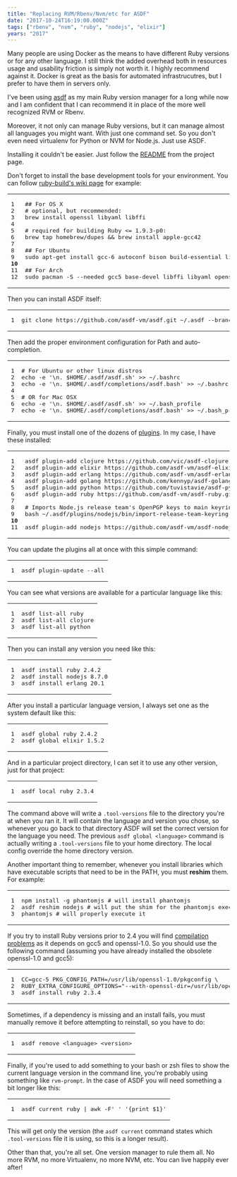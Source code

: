 ```yaml
---
title: "Replacing RVM/Rbenv/Nvm/etc for ASDF"
date: "2017-10-24T16:19:00.000Z"
tags: ["rbenv", "nvm", "ruby", "nodejs", "elixir"]
years: "2017"
---
```


<p></p>
<p>Many people are using Docker as the means to have different Ruby versions or for any other language. I still think the added overhead both in resources usage and usability friction is simply not worth it. I highly recommend against it. Docker is great as the basis for automated infrastrucutres, but I prefer to have them in servers only.</p>
<p>I've been using <a href="https://github.com/asdf-vm/asdf">asdf</a> as my main Ruby version manager for a long while now and I am confident that I can recommend it in place of the more well recognized RVM or Rbenv.</p>
<p>Moreover, it not only can manage Ruby versions, but it can manage almost all languages you might want. With just one command set. So you don't even need virtualenv for Python or NVM for Node.js. Just use ASDF.</p>
<p>Installing it couldn't be easier. Just follow the <a href="https://github.com/asdf-vm/asdf/blob/master/README.md">README</a> from the project page.</p>
<p></p>
<p></p>
<p>Don't forget to install the base development tools for your environment. You can follow <a href="https://github.com/rbenv/ruby-build/wiki">ruby-build's wiki page</a> for example:</p>
<table class="CodeRay">
  <tbody>
    <tr>
      <td class="line_numbers" title="click to toggle" onclick="with (this.firstChild.style) { display = (display == '') ? 'none' : '' }"><pre>1<tt>
</tt>2<tt>
</tt>3<tt>
</tt>4<tt>
</tt>5<tt>
</tt>6<tt>
</tt>7<tt>
</tt>8<tt>
</tt>9<tt>
</tt><strong>10</strong><tt>
</tt>11<tt>
</tt>12<tt>
</tt></pre>
      </td>
      <td class="code"><pre ondblclick="with (this.style) { overflow = (overflow == 'auto' || overflow == '') ? 'visible' : 'auto' }">## For OS X<tt>
</tt># optional, but recommended:<tt>
</tt>brew install openssl libyaml libffi<tt>
</tt><tt>
</tt># required for building Ruby &lt;= 1.9.3-p0:<tt>
</tt>brew tap homebrew/dupes &amp;&amp; brew install apple-gcc42<tt>
</tt><tt>
</tt>## For Ubuntu<tt>
</tt>sudo apt-get install gcc-6 autoconf bison build-essential libssl-dev libyaml-dev libreadline6-dev zlib1g-dev libncurses5-dev libffi-dev libgdbm3 libgdbm-dev<tt>
</tt><tt>
</tt>## For Arch<tt>
</tt>sudo pacman -S --needed gcc5 base-devel libffi libyaml openssl zlib<tt>
</tt></pre>
      </td>
    </tr>
  </tbody>
</table>
<p>Then you can install ASDF itself:</p>
<table class="CodeRay">
  <tbody>
    <tr>
      <td class="line_numbers" title="click to toggle" onclick="with (this.firstChild.style) { display = (display == '') ? 'none' : '' }"><pre>1<tt>
</tt></pre>
      </td>
      <td class="code"><pre ondblclick="with (this.style) { overflow = (overflow == 'auto' || overflow == '') ? 'visible' : 'auto' }">git clone https://github.com/asdf-vm/asdf.git ~/.asdf --branch v0.4.0<tt>
</tt></pre>
      </td>
    </tr>
  </tbody>
</table>
<p>Then add the proper environment configuration for Path and auto-completion.</p>
<table class="CodeRay">
  <tbody>
    <tr>
      <td class="line_numbers" title="click to toggle" onclick="with (this.firstChild.style) { display = (display == '') ? 'none' : '' }"><pre>1<tt>
</tt>2<tt>
</tt>3<tt>
</tt>4<tt>
</tt>5<tt>
</tt>6<tt>
</tt>7<tt>
</tt></pre>
      </td>
      <td class="code"><pre ondblclick="with (this.style) { overflow = (overflow == 'auto' || overflow == '') ? 'visible' : 'auto' }"># For Ubuntu or other linux distros<tt>
</tt>echo -e '\n. $HOME/.asdf/asdf.sh' &gt;&gt; ~/.bashrc<tt>
</tt>echo -e '\n. $HOME/.asdf/completions/asdf.bash' &gt;&gt; ~/.bashrc<tt>
</tt><tt>
</tt># OR for Mac OSX<tt>
</tt>echo -e '\n. $HOME/.asdf/asdf.sh' &gt;&gt; ~/.bash_profile<tt>
</tt>echo -e '\n. $HOME/.asdf/completions/asdf.bash' &gt;&gt; ~/.bash_profile<tt>
</tt></pre>
      </td>
    </tr>
  </tbody>
</table>
<p>Finally, you must install one of the dozens of <a href="https://github.com/asdf-vm/asdf-plugins">plugins</a>. In my case, I have these installed:</p>
<table class="CodeRay">
  <tbody>
    <tr>
      <td class="line_numbers" title="click to toggle" onclick="with (this.firstChild.style) { display = (display == '') ? 'none' : '' }"><pre>1<tt>
</tt>2<tt>
</tt>3<tt>
</tt>4<tt>
</tt>5<tt>
</tt>6<tt>
</tt>7<tt>
</tt>8<tt>
</tt>9<tt>
</tt><strong>10</strong><tt>
</tt>11<tt>
</tt></pre>
      </td>
      <td class="code"><pre ondblclick="with (this.style) { overflow = (overflow == 'auto' || overflow == '') ? 'visible' : 'auto' }">asdf plugin-add clojure https://github.com/vic/asdf-clojure.git<tt>
</tt>asdf plugin-add elixir https://github.com/asdf-vm/asdf-elixir.git<tt>
</tt>asdf plugin-add erlang https://github.com/asdf-vm/asdf-erlang.git<tt>
</tt>asdf plugin-add golang https://github.com/kennyp/asdf-golang.git<tt>
</tt>asdf plugin-add python https://github.com/tuvistavie/asdf-python.git<tt>
</tt>asdf plugin-add ruby https://github.com/asdf-vm/asdf-ruby.git<tt>
</tt><tt>
</tt># Imports Node.js release team's OpenPGP keys to main keyring<tt>
</tt>bash ~/.asdf/plugins/nodejs/bin/import-release-team-keyring<tt>
</tt><tt>
</tt>asdf plugin-add nodejs https://github.com/asdf-vm/asdf-nodejs.git<tt>
</tt></pre>
      </td>
    </tr>
  </tbody>
</table>
<p>You can update the plugins all at once with this simple command:</p>
<table class="CodeRay">
  <tbody>
    <tr>
      <td class="line_numbers" title="click to toggle" onclick="with (this.firstChild.style) { display = (display == '') ? 'none' : '' }"><pre>1<tt>
</tt></pre>
      </td>
      <td class="code"><pre ondblclick="with (this.style) { overflow = (overflow == 'auto' || overflow == '') ? 'visible' : 'auto' }">asdf plugin-update --all<tt>
</tt></pre>
      </td>
    </tr>
  </tbody>
</table>
<p>You can see what versions are available for a particular language like this:</p>
<table class="CodeRay">
  <tbody>
    <tr>
      <td class="line_numbers" title="click to toggle" onclick="with (this.firstChild.style) { display = (display == '') ? 'none' : '' }"><pre>1<tt>
</tt>2<tt>
</tt>3<tt>
</tt></pre>
      </td>
      <td class="code"><pre ondblclick="with (this.style) { overflow = (overflow == 'auto' || overflow == '') ? 'visible' : 'auto' }">asdf list-all ruby<tt>
</tt>asdf list-all clojure<tt>
</tt>asdf list-all python<tt>
</tt></pre>
      </td>
    </tr>
  </tbody>
</table>
<p>Then you can install any version you need like this:</p>
<table class="CodeRay">
  <tbody>
    <tr>
      <td class="line_numbers" title="click to toggle" onclick="with (this.firstChild.style) { display = (display == '') ? 'none' : '' }"><pre>1<tt>
</tt>2<tt>
</tt>3<tt>
</tt></pre>
      </td>
      <td class="code"><pre ondblclick="with (this.style) { overflow = (overflow == 'auto' || overflow == '') ? 'visible' : 'auto' }">asdf install ruby 2.4.2<tt>
</tt>asdf install nodejs 8.7.0<tt>
</tt>asdf install erlang 20.1<tt>
</tt></pre>
      </td>
    </tr>
  </tbody>
</table>
<p>After you install a particular language version, I always set one as the system default like this:</p>
<table class="CodeRay">
  <tbody>
    <tr>
      <td class="line_numbers" title="click to toggle" onclick="with (this.firstChild.style) { display = (display == '') ? 'none' : '' }"><pre>1<tt>
</tt>2<tt>
</tt></pre>
      </td>
      <td class="code"><pre ondblclick="with (this.style) { overflow = (overflow == 'auto' || overflow == '') ? 'visible' : 'auto' }">asdf global ruby 2.4.2<tt>
</tt>asdf global elixir 1.5.2<tt>
</tt></pre>
      </td>
    </tr>
  </tbody>
</table>
<p>And in a particular project directory, I can set it to use any other version, just for that project:</p>
<table class="CodeRay">
  <tbody>
    <tr>
      <td class="line_numbers" title="click to toggle" onclick="with (this.firstChild.style) { display = (display == '') ? 'none' : '' }"><pre>1<tt>
</tt></pre>
      </td>
      <td class="code"><pre ondblclick="with (this.style) { overflow = (overflow == 'auto' || overflow == '') ? 'visible' : 'auto' }">asdf local ruby 2.3.4<tt>
</tt></pre>
      </td>
    </tr>
  </tbody>
</table>
<p>The command above will write a <code>.tool-versions</code> file to the directory you're at when you ran it. It will contain the language and version you chose, so whenever you go back to that directory ASDF will set the correct version for the language you need. The previous <code>asdf global &lt;language&gt;</code> command is actually writing a <code>.tool-versions</code> file to your home directory. The local config override the home directory version.</p>
<p>Another important thing to remember, whenever you install libraries which have executable scripts that need to be in the PATH, you must <strong>reshim</strong> them. For example:</p>
<table class="CodeRay">
  <tbody>
    <tr>
      <td class="line_numbers" title="click to toggle" onclick="with (this.firstChild.style) { display = (display == '') ? 'none' : '' }"><pre>1<tt>
</tt>2<tt>
</tt>3<tt>
</tt></pre>
      </td>
      <td class="code"><pre ondblclick="with (this.style) { overflow = (overflow == 'auto' || overflow == '') ? 'visible' : 'auto' }">npm install -g phantomjs # will install phantomjs<tt>
</tt>asdf reshim nodejs # will put the shim for the phantomjs executable in the PATH<tt>
</tt>phantomjs # will properly execute it<tt>
</tt></pre>
      </td>
    </tr>
  </tbody>
</table>
<p>If you try to install Ruby versions prior to 2.4 you will find <a href="https://github.com/asdf-vm/asdf-ruby/wiki/Ruby-Installation-Problems">compilation problems</a> as it depends on gcc5 and openssl-1.0. So you should use the following command (assuming you have already installed the obsolete openssl-1.0 and gcc5):</p>
<table class="CodeRay">
  <tbody>
    <tr>
      <td class="line_numbers" title="click to toggle" onclick="with (this.firstChild.style) { display = (display == '') ? 'none' : '' }"><pre>1<tt>
</tt>2<tt>
</tt>3<tt>
</tt></pre>
      </td>
      <td class="code"><pre ondblclick="with (this.style) { overflow = (overflow == 'auto' || overflow == '') ? 'visible' : 'auto' }">CC=gcc-5 PKG_CONFIG_PATH=/usr/lib/openssl-1.0/pkgconfig \<tt>
</tt>RUBY_EXTRA_CONFIGURE_OPTIONS="--with-openssl-dir=/usr/lib/openssl-1.0" \<tt>
</tt>asdf install ruby 2.3.4<tt>
</tt></pre>
      </td>
    </tr>
  </tbody>
</table>
<p>Sometimes, if a dependency is missing and an install fails, you must manually remove it before attempting to reinstall, so you have to do:</p>
<table class="CodeRay">
  <tbody>
    <tr>
      <td class="line_numbers" title="click to toggle" onclick="with (this.firstChild.style) { display = (display == '') ? 'none' : '' }"><pre>1<tt>
</tt></pre>
      </td>
      <td class="code"><pre ondblclick="with (this.style) { overflow = (overflow == 'auto' || overflow == '') ? 'visible' : 'auto' }">asdf remove &lt;language&gt; &lt;version&gt;<tt>
</tt></pre>
      </td>
    </tr>
  </tbody>
</table>
<p>Finally, if you're used to add something to your bash or zsh files to show the current language version in the command line, you're probably using something like <code>rvm-prompt</code>. In the case of ASDF you will need something a bit longer like this:</p>
<table class="CodeRay">
  <tbody>
    <tr>
      <td class="line_numbers" title="click to toggle" onclick="with (this.firstChild.style) { display = (display == '') ? 'none' : '' }"><pre>1<tt>
</tt></pre>
      </td>
      <td class="code"><pre ondblclick="with (this.style) { overflow = (overflow == 'auto' || overflow == '') ? 'visible' : 'auto' }">asdf current ruby | awk -F' ' '{print $1}'<tt>
</tt></pre>
      </td>
    </tr>
  </tbody>
</table>
<p>This will get only the version (the <code>asdf current</code> command states which <code>.tool-versions</code> file it is using, so this is a longer result).</p>
<p>Other than that, you're all set. One version manager to rule them all. No more RVM, no more Virtualenv, no more NVM, etc. You can live happily ever after!</p>
<p></p>